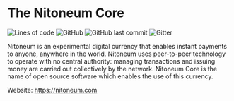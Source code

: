 # The Nitoneum Core

![Lines of code](https://img.shields.io/tokei/lines/github/nitoneum/core) ![GitHub](https://img.shields.io/github/license/nitoneum/core)  ![GitHub last commit](https://img.shields.io/github/last-commit/nitoneum/core) ![Gitter](https://img.shields.io/gitter/room/nitoneum/core)

Nitoneum is an experimental digital currency that enables instant payments to anyone, anywhere in the world. Nitoneum uses peer-to-peer technology to operate with no central authority: managing transactions and issuing money are carried out collectively by the network. Nitoneum Core is the name of open source software which enables the use of this currency.

Website: https://nitoneum.com  
